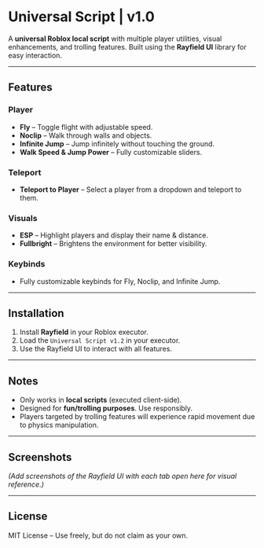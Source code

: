 # Universal Script | v1.0

A **universal Roblox local script** with multiple player utilities, visual enhancements, and trolling features. Built using the **Rayfield UI** library for easy interaction.

---

## Features

### Player
- **Fly** – Toggle flight with adjustable speed.
- **Noclip** – Walk through walls and objects.
- **Infinite Jump** – Jump infinitely without touching the ground.
- **Walk Speed & Jump Power** – Fully customizable sliders.

### Teleport
- **Teleport to Player** – Select a player from a dropdown and teleport to them.

### Visuals
- **ESP** – Highlight players and display their name & distance.
- **Fullbright** – Brightens the environment for better visibility.

### Keybinds
- Fully customizable keybinds for Fly, Noclip, and Infinite Jump.

---

## Installation

1. Install **Rayfield** in your Roblox executor.
2. Load the `Universal Script v1.2` in your executor.
3. Use the Rayfield UI to interact with all features.

---

## Notes
- Only works in **local scripts** (executed client-side).
- Designed for **fun/trolling purposes**. Use responsibly.
- Players targeted by trolling features will experience rapid movement due to physics manipulation.

---

## Screenshots
*(Add screenshots of the Rayfield UI with each tab open here for visual reference.)*

---

## License
MIT License – Use freely, but do not claim as your own.
